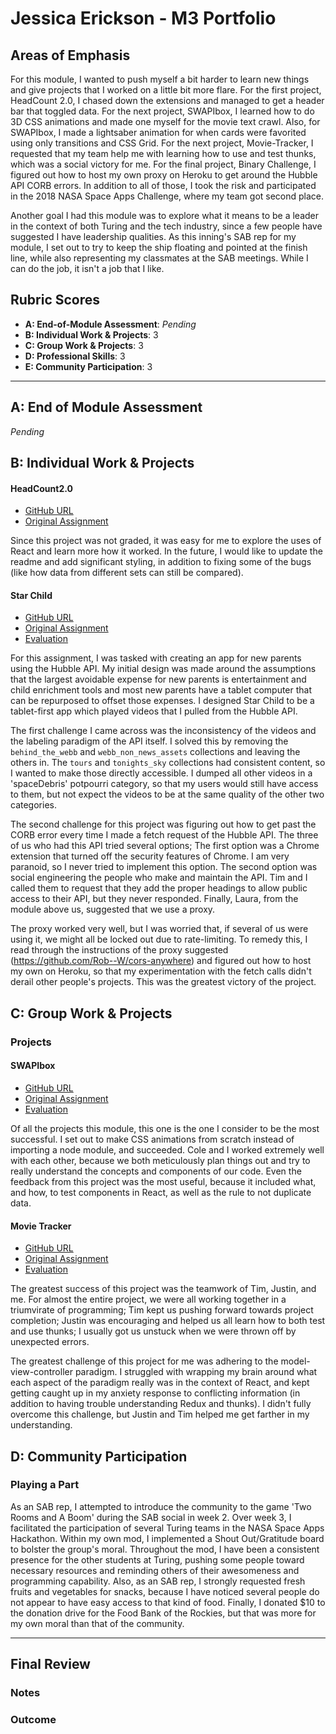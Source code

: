 # Jessica Erickson - M3 Portfolio

## Areas of Emphasis

For this module, I wanted to push myself a bit harder to learn new things and give projects that I worked on a little bit more flare. For the first project, HeadCount 2.0, I chased down the extensions and managed to get a header bar that toggled data. For the next project, SWAPIbox, I learned how to do 3D CSS animations and made one myself for the movie text crawl. Also, for SWAPIbox, I made a lightsaber animation for when cards were favorited using only transitions and CSS Grid. For the next project, Movie-Tracker, I requested that my team help me with learning how to use and test thunks, which was a social victory for me. For the final project, Binary Challenge, I figured out how to host my own proxy on Heroku to get around the Hubble API CORB errors. In addition to all of those, I took the risk and participated in the 2018 NASA Space Apps Challenge, where my team got second place.

Another goal I had this module was to explore what it means to be a leader in the context of both Turing and the tech industry, since a few people have suggested I have leadership qualities. As this inning's SAB rep for my module, I set out to try to keep the ship floating and pointed at the finish line, while also representing my classmates at the SAB meetings. While I can do the job, it isn't a job that I like.

## Rubric Scores

* **A: End-of-Module Assessment**: *Pending*
* **B: Individual Work & Projects**: 3
* **C: Group Work & Projects**: 3
* **D: Professional Skills**: 3
* **E: Community Participation**: 3

-----------------------

## A: End of Module Assessment

*Pending*

## B: Individual Work & Projects

#### HeadCount2.0

* [GitHub URL](https://github.com/Jessica-Erickson/headcount2.0)
* [Original Assignment](https://github.com/turingschool-examples/headcount2.0)

Since this project was not graded, it was easy for me to explore the uses of React and learn more how it worked. In the future, I would like to update the readme and add significant styling, in addition to fixing some of the bugs (like how data from different sets can still be compared).

#### Star Child

* [GitHub URL](https://github.com/Jessica-Erickson/starchild)
* [Original Assignment](http://frontend.turing.io/projects/binary-challenge.html)
* [Evaluation](https://github.com/turingschool/front-end-submissions-public/blob/master/1806/mod-3/binary-challenge/jessica/scores.md)

For this assignment, I was tasked with creating an app for new parents using the Hubble API. My initial design was made around the assumptions that the largest avoidable expense for new parents is entertainment and child enrichment tools and most new parents have a tablet computer that can be repurposed to offset those expenses. I designed Star Child to be a tablet-first app which played videos that I pulled from the Hubble API. 

The first challenge I came across was the inconsistency of the videos and the labeling paradigm of the API itself. I solved this by removing the `behind_the_webb` and `webb_non_news_assets` collections and leaving the others in. The `tours` and `tonights_sky` collections had consistent content, so I wanted to make those directly accessible. I dumped all other videos in a 'spaceDebris' potpourri category, so that my users would still have access to them, but not expect the videos to be at the same quality of the other two categories.

The second challenge for this project was figuring out how to get past the CORB error every time I made a fetch request of the Hubble API. The three of us who had this API tried several options; The first option was a Chrome extension that turned off the security features of Chrome. I am very paranoid, so I never tried to implement this option. The second option was social engineering the people who make and maintain the API. Tim and I called them to request that they add the proper headings to allow public access to their API, but they never responded. Finally, Laura, from the module above us, suggested that we use a proxy.

The proxy worked very well, but I was worried that, if several of us were using it, we might all be locked out due to rate-limiting. To remedy this, I read through the instructions of the proxy suggested (https://github.com/Rob--W/cors-anywhere) and figured out how to host my own on Heroku, so that my experimentation with the fetch calls didn't derail other people's projects. This was the greatest victory of the project.

## C: Group Work & Projects

### Projects

#### SWAPIbox

* [GitHub URL](https://github.com/Jessica-Erickson/swapibox)
* [Original Assignment](http://frontend.turing.io/projects/swapi-box.html)
* [Evaluation](https://github.com/turingschool/front-end-submissions-public/blob/master/1806/mod-3/swapi/cole-jessica/scores.md)

Of all the projects this module, this one is the one I consider to be the most successful. I set out to make CSS animations from scratch instead of importing a node module, and succeeded. Cole and I worked extremely well with each other, because we both meticulously plan things out and try to really understand the concepts and components of our code. Even the feedback from this project was the most useful, because it included what, and how, to test components in React, as well as the rule to not duplicate data.

#### Movie Tracker

* [GitHub URL](https://github.com/Jessica-Erickson/movie-tracker)
* [Original Assignment](https://github.com/turingschool-examples/movie-tracker)
* [Evaluation](https://github.com/turingschool/front-end-submissions-public/blob/master/1806/mod-3/movie-tracker/tim-jessica-justin/scores.md)

The greatest success of this project was the teamwork of Tim, Justin, and me. For almost the entire project, we were all working together in a triumvirate of programming; Tim kept us pushing forward towards project completion; Justin was encouraging and helped us all learn how to both test and use thunks; I usually got us unstuck when we were thrown off by unexpected errors.

The greatest challenge of this project for me was adhering to the model-view-controller paradigm. I struggled with wrapping my brain around what each aspect of the paradigm really was in the context of React, and kept getting caught up in my anxiety response to conflicting information (in addition to having trouble understanding Redux and thunks). I didn't fully overcome this challenge, but Justin and Tim helped me get farther in my understanding.

## D: Community Participation

### Playing a Part

As an SAB rep, I attempted to introduce the community to the game 'Two Rooms and A Boom' during the SAB social in week 2. Over week 3, I facilitated the participation of several Turing teams in the NASA Space Apps Hackathon. Within my own mod, I implemented a Shout Out/Gratitude board to bolster the group's moral. Throughout the mod, I have been a consistent presence for the other students at Turing, pushing some people toward necessary resources and reminding others of their awesomeness and programming capability. Also, as an SAB rep, I strongly requested fresh fruits and vegetables for snacks, because I have noticed several people do not appear to have easy access to that kind of food. Finally, I donated $10 to the donation drive for the Food Bank of the Rockies, but that was more for my own moral than that of the community.

------------------

## Final Review

### Notes

### Outcome
